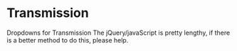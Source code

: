 # Transmission
Dropdowns for Transmission
The jQuery/javaScript is pretty lengthy, if there is a better method to do this, please help.
